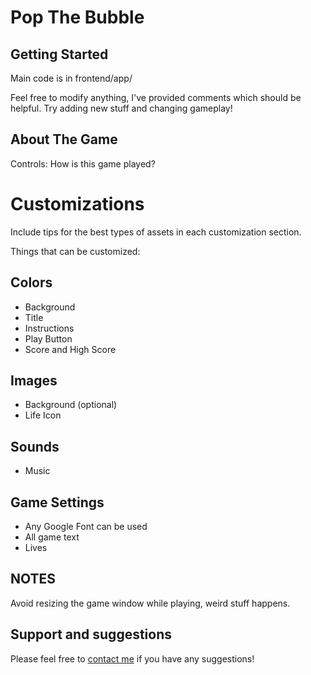 # Pop The Bubble




## Getting Started
Main code is in frontend/app/

Feel free to modify anything, I've provided comments which should be helpful. Try adding new stuff and changing gameplay!

## About The Game

Controls: How is this game played?

# Customizations

Include tips for the best types of assets in each customization section.

Things that can be customized:

## Colors

- Background
- Title
- Instructions
- Play Button
- Score and High Score


## Images
- Background (optional)
- Life Icon

## Sounds
- Music

## Game Settings
- Any Google Font can be used
- All game text
- Lives

## NOTES

Avoid resizing the game window while playing, weird stuff happens.

## Support and suggestions
Please feel free to [contact me](https://gokoji.com/profile/Svarog1389) if you have any suggestions!   

